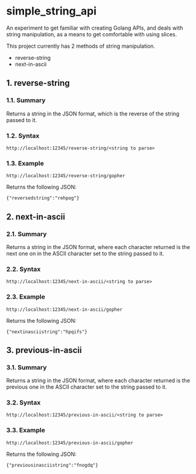 # simple_string_api

An experiment to get familiar with creating Golang APIs, and deals with string manipulation, as a means to get comfortable with using slices.

This project currently has 2 methods of string manipulation.

- reverse-string
- next-in-ascii

## 1. reverse-string
### 1.1. Summary
Returns a string in the JSON format, which is the reverse of the string passed to it.
### 1.2. Syntax
```http://localhost:12345/reverse-string/<string to parse>```
### 1.3. Example
```http://localhost:12345/reverse-string/gopher```

Returns the following JSON:

```{"reversedstring":"rehpog"}```

## 2. next-in-ascii
### 2.1. Summary
Returns a string in the JSON format, where each character returned is the next one on in the ASCII character set to the string passed to it.
### 2.2. Syntax
```http://localhost:12345/next-in-ascii/<string to parse>```
### 2.3. Example
```http://localhost:12345/next-in-ascii/gopher```

Returns the following JSON:

```{"nextinasciistring":"hpqifs"}```

## 3. previous-in-ascii
### 3.1. Summary
Returns a string in the JSON format, where each character returned is the previous one in the ASCII character set to the string passed to it.
### 3.2. Syntax
```http://localhost:12345/previous-in-ascii/<string to parse>```
### 3.3. Example
```http://localhost:12345/previous-in-ascii/gopher```

Returns the following JSON:

```{"previousinasciistring":"fnogdq"}```

